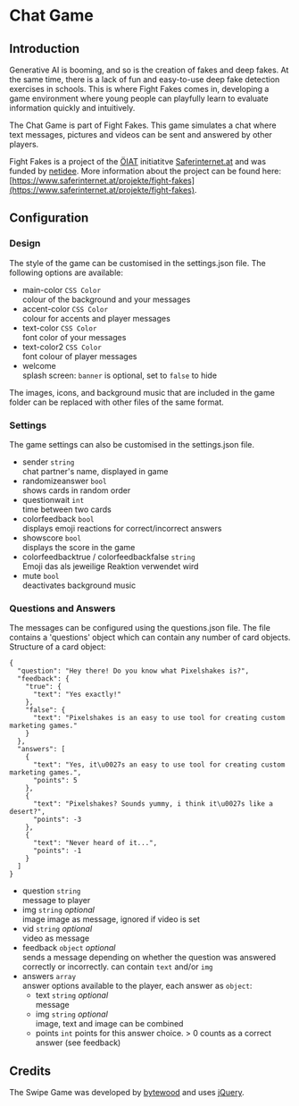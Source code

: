# Chat Game
## Introduction

Generative AI is booming, and so is the creation of fakes and deep fakes. At the same time, there is a lack of fun and easy-to-use deep fake detection exercises in schools. This is where Fight Fakes comes in, developing a game environment where young people can playfully learn to evaluate information quickly and intuitively. 

The Chat Game is part of Fight Fakes. This game simulates a chat where text messages, pictures and videos can be sent and answered by other players. 

Fight Fakes is a project of the [ÖIAT](https://oiat.at/) initiatitve [Saferinternet.at](https://saferinternet.at/) and was funded by [netidee](https://www.netidee.at/). More information about the project can be found here: [https://www.saferinternet.at/projekte/fight-fakes](https://www.saferinternet.at/projekte/fight-fakes).

## Configuration
### Design
The style of the game can be customised in the settings.json file. The following options are available:

- main-color `CSS Color`  
    colour of the background and your messages
- accent-color `CSS Color`  
    colour for accents and player messages
- text-color `CSS Color`  
    font color of your messages
- text-color2 `CSS Color`  
    font colour of player messages
- welcome  
    splash screen: `banner` is optional, set to `false` to hide

The images, icons, and background music that are included in the game folder can be replaced with other files of the same format.

### Settings
The game settings can also be customised in the settings.json file.

- sender `string`  
  chat partner's name, displayed in game
- randomizeanswer `bool`  
  shows cards in random order
- questionwait `int`  
  time between two cards
- colorfeedback `bool`  
  displays emoji reactions for correct/incorrect answers
- showscore `bool`  
  displays the score in the game
- colorfeedbacktrue / colorfeedbackfalse `string`  
  Emoji das als jeweilige Reaktion verwendet wird
- mute `bool`  
  deactivates background music

### Questions and Answers
The messages can be configured using the questions.json file.
The file contains a 'questions' object which can contain any number of card objects. Structure of a card object:

```
{
  "question": "Hey there! Do you know what Pixelshakes is?",
  "feedback": {
    "true": {
      "text": "Yes exactly!"
    },
    "false": {
      "text": "Pixelshakes is an easy to use tool for creating custom marketing games."
    }
  },
  "answers": [
    {
      "text": "Yes, it\u0027s an easy to use tool for creating custom marketing games.",
      "points": 5
    },
    {
      "text": "Pixelshakes? Sounds yummy, i think it\u0027s like a desert?",
      "points": -3
    },
    {
      "text": "Never heard of it...",
      "points": -1
    }
  ]
}
```

- question `string`  
  message to player
- img `string` *optional*   
  image image as message, ignored if video is set
- vid `string` *optional*  
  video as message
- feedback `object` *optional*  
  sends a message depending on whether the question was answered correctly or incorrectly. can contain `text` and/or `img` 
- answers `array`  
  answer options available to the player, each answer as `object`: 
    - text `string` *optional*  
      message
    - img `string` *optional*  
      image, text and image can be combined
    - points `int`
      points for this answer choice. > 0 counts as a correct answer (see feedback)

## Credits
The Swipe Game was developed by [bytewood](https://bytewood.com/) and uses [jQuery](https://jquery.com). 